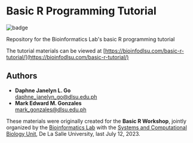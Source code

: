 # Basic R Programming Tutorial

![badge][badge-r]

Repository for the Bioinformatics Lab's basic R programming tutorial

The tutorial materials can be viewed at [https://bioinfodlsu.com/basic-r-tutorial/](https://bioinfodlsu.com/basic-r-tutorial/)

## Authors

- **Daphne Janelyn L. Go** <br>
  daphne_janelyn_go@dlsu.edu.ph
- **Mark Edward M. Gonzales** <br>
  mark_gonzales@dlsu.edu.ph

These materials were originally created for the **Basic R Workshop**, jointly organized by the [Bioinformatics Lab](https://bioinfodlsu.com/) with the [Systems and Computational Biology Unit](https://dlsu-scomb.github.io/), De La Salle University, last July 12, 2023.

[badge-r]: https://img.shields.io/badge/r-%23276DC3.svg?style=flat&logo=r&logoColor=white
